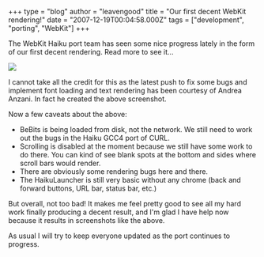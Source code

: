 +++
type = "blog"
author = "leavengood"
title = "Our first decent WebKit rendering!"
date = "2007-12-19T00:04:58.000Z"
tags = ["development", "porting", "WebKit"]
+++

<p>The WebKit Haiku port team has seen some nice progress lately in the form of our first decent rendering. Read more to see it...</p><!--more-->

<img src="http://ryanleavengood.com/files/bebits-render2.png" />

<p>I cannot take all the credit for this as the latest push to fix some bugs and implement font loading and text rendering has been courtesy of Andrea Anzani. In fact he created the above screenshot.</p>

<p>Now a few caveats about the above:</p>
<ul>
<li>BeBits is being loaded from disk, not the network. We still need to work out the bugs in the Haiku GCC4 port of CURL.</li>
<li>Scrolling is disabled at the moment because we still have some work to do there. You can kind of see blank spots at the bottom and sides where scroll bars would render.</li>
<li>There are obviously some rendering bugs here and there.</li>
<li>The HaikuLauncher is still very basic without any chrome (back and forward buttons, URL bar, status bar, etc.)</li>
</ul>

<p>But overall, not too bad! It makes me feel pretty good to see all my hard work finally producing a decent result, and I'm glad I have help now because it results in screenshots like the above.</p>

<p>As usual I will try to keep everyone updated as the port continues to progress.</p>
